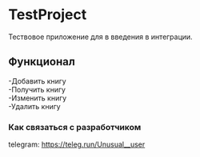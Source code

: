 # TestProject

Тествовое приложение для в введения в интеграции.

## Функционал

-Добавить книгу\
-Получить книгу\
-Изменить книгу\
-Удалить книгу

### Как связаться с разработчиком

telegram: https://teleg.run/Unusual__user